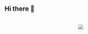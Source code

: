 ## Hi there 👋

<!-- 动态打字效果 -->
<h1 align="center">
  <a href="https://blog.anheyu.com/">
    <img src="https://readme-typing-svg.herokuapp.com?color=%2336BCF7&lines= 少一个需求，多一根头发.;console.log(%22Hello%EF%BC%8Cworld%22)">
  </a>
</h1>

